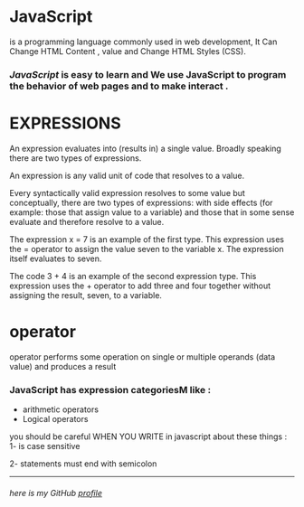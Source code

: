 # JavaScript
is a programming language commonly used in web development, It Can Change HTML Content , value and Change HTML Styles (CSS). 

### _JavaScript_  is easy to learn and  We use  **JavaScript** to program the behavior of web pages and to make interact .

# EXPRESSIONS 
An expression evaluates into (results in) a single value. Broadly speaking
there are two types of expressions. 

An expression is any valid unit of code that resolves to a value.

Every syntactically valid expression resolves to some value but conceptually, there are two types of expressions: with side effects (for example: those that assign value to a variable) and those that in some sense evaluate and therefore resolve to a value.

The expression x = 7 is an example of the first type. This expression uses the = operator to assign the value seven to the variable x. The expression itself evaluates to seven.

The code 3 + 4 is an example of the second expression type. This expression uses the + operator to add three and four together without assigning the result, seven, to a variable.

 # operator

 operator performs some operation on single or multiple operands (data value) and produces a result


### JavaScript has expression categoriesM like :
 -  arithmetic operators
 - Logical operators

 you should be careful WHEN YOU WRITE in javascript about these things :
 1- is case sensitive 

  2- statements must end with semicolon


------
###### here is my GitHub [profile](https://github.com/ayahabuhammad/) ######


